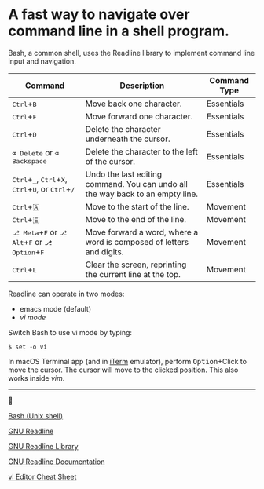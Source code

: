 # A fast way to navigate over command line in a shell program.

Bash, a common shell, uses the Readline library to implement command line input and navigation.


| Command | Description | Command Type |
--- | --- | --- |
|<kbd>Ctrl</kbd>+<kbd>B</kbd>|Move back one character.|Essentials|
|<kbd>Ctrl</kbd>+<kbd>F</kbd>|Move forward one character.|Essentials|
|<kbd>Ctrl</kbd>+<kbd>D</kbd>|Delete the character underneath the cursor.|Essentials|
| <kbd>⌫ Delete</kbd> or <kbd>⌫ Backspace</kbd>|Delete the character to the left of the cursor.|Essentials|
|<kbd>Ctrl</kbd>+<kbd>_</kbd>, <kbd>Ctrl</kbd>+<kbd>X</kbd>, <kbd>Ctrl</kbd>+<kbd>U</kbd>, or <kbd>Ctrl</kbd>+<kbd>/</kbd>|Undo the last editing command. You can undo all the way back to an empty line.|Essentials|
|<kbd>Ctrl</kbd>+🇦|Move to the start of the line.|Movement|
|<kbd>Ctrl</kbd>+🇪|Move to the end of the line.|Movement|
|<kbd>⎇ Meta</kbd>+<kbd>F</kbd> or <kbd>⎇ Alt</kbd>+<kbd>F</kbd> or <kbd>⎇ Option</kbd>+<kbd>F</kbd>|Move forward a word, where a word is composed of letters and digits.|Movement|
|<kbd>Ctrl</kbd>+<kbd>L</kbd>|Clear the screen, reprinting the current line at the top.|Movement|



Readline can operate in two modes:

- emacs mode (default)
- _vi mode_

Switch Bash to use vi mode by typing:

    $ set -o vi

In macOS Terminal app (and in [iTerm](https://iterm2.com/) emulator), perform <kbd>Option</kbd>+Click to move the cursor. The cursor will move to the clicked position. This also works inside _vim_.

----
🔗

[Bash (Unix shell)](https://en.wikipedia.org/wiki/Bash_%28Unix_shell%29)

[GNU Readline](https://en.wikipedia.org/wiki/GNU_Readline)

[GNU Readline Library](https://tiswww.case.edu/php/chet/readline/readline.html#SEC22)

[GNU Readline Documentation](https://www.gnu.org/software/bash/manual/bash.html#Readline-Interaction)

[vi Editor Cheat Sheet](https://github.com/lana-20/fast-cli-nav/blob/main/vi_cheat_sheet.pdf)

